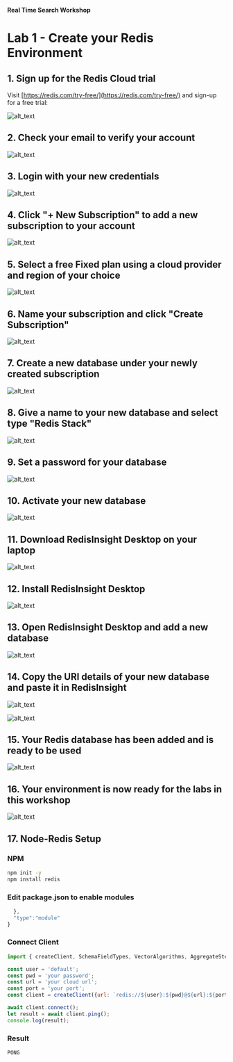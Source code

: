 **Real Time Search Workshop**

# Lab 1 - Create your Redis Environment

## 1. Sign up for the Redis Cloud trial

Visit [https://redis.com/try-free/](https://redis.com/try-free/) and sign-up for a free trial:

![alt_text](images/image1.png "image_tooltip")

## 2. Check your email to verify your account

![alt_text](images/image2.png "image_tooltip")

## 3. Login with your new credentials

![alt_text](images/image3.png "image_tooltip")

## 4. Click "+ New Subscription" to add a new subscription to your account

![alt_text](images/image4.png "image_tooltip")

## 5. Select a free Fixed plan using a cloud provider and region of your choice

![alt_text](images/image5.png "image_tooltip")

## 6. Name your subscription and click "Create Subscription"

![alt_text](images/image6.png "image_tooltip")

## 7. Create a new database under your newly created subscription

![alt_text](images/image7.png "image_tooltip")

## 8. Give a name to your new database and select type "Redis Stack"

![alt_text](images/image8.png "image_tooltip")

## 9. Set a password for your database

![alt_text](images/image9.png "image_tooltip")

## 10. Activate your new database

![alt_text](images/image10.png "image_tooltip")

## 11. Download RedisInsight Desktop on your laptop

![alt_text](images/image11.png "image_tooltip")

## 12. Install RedisInsight Desktop

![alt_text](images/image12.png "image_tooltip")

## 13. Open RedisInsight Desktop and add a new database

![alt_text](images/image13.png "image_tooltip")

## 14. Copy the URI details of your new database and paste it in RedisInsight

![alt_text](images/image14.png "image_tooltip")

![alt_text](images/image15.png "image_tooltip")

## 15. Your Redis database has been added and is ready to be used

![alt_text](images/image16.png "image_tooltip")

## 16. Your environment is now ready for the labs in this workshop

![alt_text](images/image17.png "image_tooltip")

## 17. Node-Redis Setup
### NPM
```bash
npm init -y
npm install redis
```
### Edit package.json to enable modules
```javascript
  },
  "type":"module"
}
```
### Connect Client
```javascript
import { createClient, SchemaFieldTypes, VectorAlgorithms, AggregateSteps, AggregateGroupByReducers } from 'redis';

const user = 'default';
const pwd = 'your password';
const url = 'your cloud url';
const port = 'your port';
const client = createClient({url: `redis://${user}:${pwd}@${url}:${port}`});

await client.connect();
let result = await client.ping();
console.log(result);
```
### Result
```bash
PONG
```
